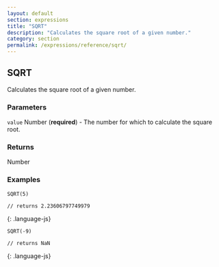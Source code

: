 ```yaml
---
layout: default
section: expressions
title: "SQRT"
description: "Calculates the square root of a given number."
category: section
permalink: /expressions/reference/sqrt/
---
```


## SQRT

Calculates the square root of a given number.

### Parameters

`value` Number (__required__) - The number for which to calculate the square root.

### Returns

Number

### Examples

~~~
SQRT(5)

// returns 2.23606797749979
~~~
{: .language-js}


~~~
SQRT(-9)

// returns NaN
~~~
{: .language-js}